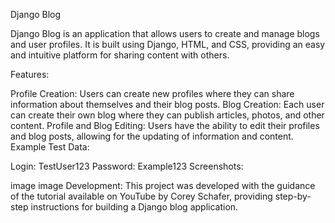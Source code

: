 Django Blog

Django Blog is an application that allows users to create and manage blogs and user profiles. It is built using Django, HTML, and CSS, providing an easy and intuitive platform for sharing content with others.

Features:

Profile Creation: Users can create new profiles where they can share information about themselves and their blog posts.
Blog Creation: Each user can create their own blog where they can publish articles, photos, and other content.
Profile and Blog Editing: Users have the ability to edit their profiles and blog posts, allowing for the updating of information and content.
Example Test Data:

Login: TestUser123
Password: Example123
Screenshots:

image
image
Development:
This project was developed with the guidance of the tutorial available on YouTube by Corey Schafer, providing step-by-step instructions for building a Django blog application.
